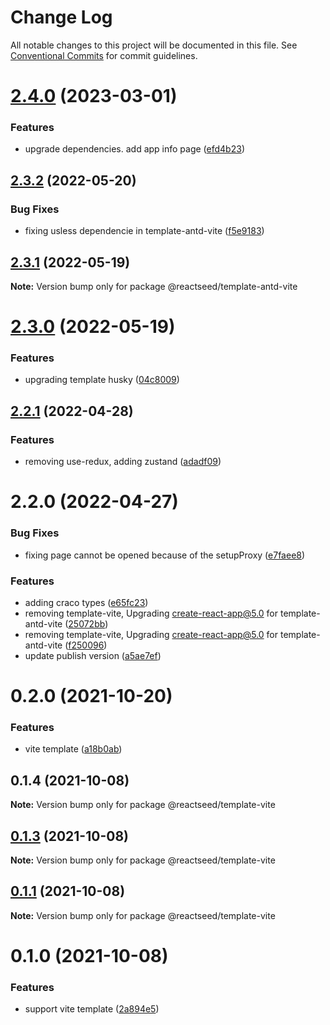 # Change Log

All notable changes to this project will be documented in this file.
See [Conventional Commits](https://conventionalcommits.org) for commit guidelines.

# [2.4.0](https://github.com/reactseed/reactseed/compare/@reactseed/template-antd-vite@2.3.2...@reactseed/template-antd-vite@2.4.0) (2023-03-01)


### Features

* upgrade dependencies. add app info page ([efd4b23](https://github.com/reactseed/reactseed/commit/efd4b2322f724b1afb8522c2bad775bb8dee0c26))





## [2.3.2](https://github.com/reactseed/reactseed/compare/@reactseed/template-antd-vite@2.3.1...@reactseed/template-antd-vite@2.3.2) (2022-05-20)


### Bug Fixes

* fixing usless dependencie in template-antd-vite ([f5e9183](https://github.com/reactseed/reactseed/commit/f5e918376fd9e2103b8cf207151875a2812c528c))





## [2.3.1](https://github.com/reactseed/reactseed/compare/@reactseed/template-antd-vite@2.3.0...@reactseed/template-antd-vite@2.3.1) (2022-05-19)

**Note:** Version bump only for package @reactseed/template-antd-vite





# [2.3.0](https://github.com/reactseed/reactseed/compare/@reactseed/template-antd-vite@2.2.1...@reactseed/template-antd-vite@2.3.0) (2022-05-19)


### Features

* upgrading template husky ([04c8009](https://github.com/reactseed/reactseed/commit/04c8009bdc306570b4d377c32b4bf3ac6a7b404d))





## [2.2.1](https://github.com/reactseed/reactseed/compare/@reactseed/template-antd-vite@2.2.0...@reactseed/template-antd-vite@2.2.1) (2022-04-28)


### Features

* removing use-redux, adding zustand ([adadf09](https://github.com/reactseed/reactseed/commit/adadf09ecfd62e393f6adced4ceb0a2126ce2d36))





# 2.2.0 (2022-04-27)


### Bug Fixes

* fixing page cannot be opened because of the setupProxy ([e7faee8](https://github.com/reactseed/reactseed/commit/e7faee85dcc6ccd0c1c5fbdf6885f6fc38f8246d))


### Features

* adding craco types ([e65fc23](https://github.com/reactseed/reactseed/commit/e65fc2391264732faf9192a3f294b0abfe1f36df))
* removing template-vite, Upgrading create-react-app@5.0 for template-antd-vite ([25072bb](https://github.com/reactseed/reactseed/commit/25072bbf403ad5bab74fd31dfdc380ba5013cf87))
* removing template-vite, Upgrading create-react-app@5.0 for template-antd-vite ([f250096](https://github.com/reactseed/reactseed/commit/f250096cfc71946f80e65a429fa540834690dcb4))
* update publish version ([a5ae7ef](https://github.com/reactseed/reactseed/commit/a5ae7ef9dfe0f0270e2dd8c81ce4be317d4918ec))





# 0.2.0 (2021-10-20)


### Features

* vite template ([a18b0ab](https://github.com/reactseed/reactseed/commit/a18b0ab60fa40375f66ac6d7f374e79d92904668))





## 0.1.4 (2021-10-08)

**Note:** Version bump only for package @reactseed/template-vite





## [0.1.3](https://github.com/reactseed/reactseed/compare/@reactseed/template-vite@0.1.1...@reactseed/template-vite@0.1.3) (2021-10-08)

**Note:** Version bump only for package @reactseed/template-vite





## [0.1.1](https://github.com/reactseed/reactseed/compare/@reactseed/template-vite@0.1.0...@reactseed/template-vite@0.1.1) (2021-10-08)

**Note:** Version bump only for package @reactseed/template-vite





# 0.1.0 (2021-10-08)


### Features

* support vite template ([2a894e5](https://github.com/reactseed/reactseed/commit/2a894e5630763879b2c939356c420f12e7404215))
